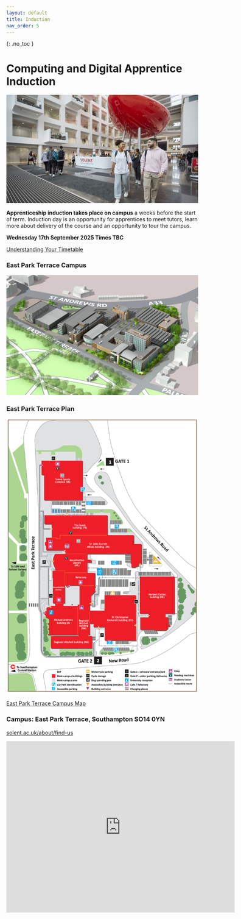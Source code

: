 ```yaml
---
layout: default
title: Induction
nav_order: 5
---
```


{: .no_toc } 

# Computing and Digital Apprentice Induction

![Solent Spark Building](./images/spark-gallery-1.xe359e3c0.jpg)

**Apprenticeship induction takes place on campus** a weeks before the start of term. Induction day is an opportunity for apprentices to meet tutors, learn more about delivery of the course and an opportunity to tour the campus.

**Wednesday 17th September 2025 Times TBC**

<!--
<div style="position: relative; width: 100%; height: 0; padding-bottom: 56.25%">
	<iframe src="https://solent.cloud.panopto.eu/Panopto/Pages/Embed.aspx?id=602e0202-f37c-41f3-b024-b35800869f0d&autoplay=false&offerviewer=true&showtitle=true&showbrand=true&captions=true&interactivity=all" style="border: 1px solid #464646; position: absolute; top: 0; left: 0; width: 100%; height: 100%; box-sizing: border-box;" allowfullscreen allow="autoplay" aria-label="Panopto Embedded Video Player" aria-description="DTS SE Induction - Sept 2025"></iframe>
</div>

[Induction Slides 2025](./info/BDATS_INDUCTION_2025-26_v2.pptx)

-->



[Understanding Your Timetable](./info/Understanding%20Your%20Timetable%20-%202025.pdf)

### East Park Terrace Campus

![Plan 3D](./images/east_park_3D.jpg)

### East Park Terrace Plan

![EPT PLanMap](./images/EPT_PLAN.png)

[East Park Terrace Campus Map](./info/east-park-terrace-campus-map.pdf)


### Campus: East Park Terrace, Southampton SO14 0YN

[solent.ac.uk/about/find-us](https://www.solent.ac.uk/about/find-us)

<iframe src="https://www.google.com/maps/embed?pb=!1m18!1m12!1m3!1d2515.8322225061675!2d-1.402574148061115!3d50.908320479440754!2m3!1f0!2f0!3f0!3m2!1i1024!2i768!4f13.1!3m3!1m2!1s0x487476b1943c33e9%3A0x7b3d2a7c433db059!2sSolent%20University!5e0!3m2!1sen!2suk!4v1658263361358!5m2!1sen!2suk" width="600" height="450" style="border:0;" allowfullscreen="" loading="lazy" referrerpolicy="no-referrer-when-downgrade"></iframe>




<!--

## Agenda

9.00 Registration with Admissions

10.00 – 10.30 Apprenticeship team

* What is an Apprenticeship?
* Why are you special?
* Off the job trackers
* Progress reviews
* End Point Assessment

10.30 - 10.45 Library Services

11.00 - 11.15 Access Solent

11.15 – 11.30 Solent Futures

11.30 – 11.45 Therapy and Mental Health

11.45 – 12.00 Safeguarding

12.00 - 13.00 Bystander Training with Yellow door

**BREAK**

**Computing Course Team Induction**

14.00 - 16:00 Course Lead Induction JM412 Usability Lab

Directions JM412:

1. Take lift outside the Deli and Student Union Office to 4th Floor Sir John Everett Millais building (JM) Building.
1. Turn left out of the lift.
1. Follow the corridor.
1. JM412 will be on the right.

### Campus: East Park Terrace, Southampton SO14 0YN

[solent.ac.uk/about/find-us](https://www.solent.ac.uk/about/find-us)

<iframe src="https://www.google.com/maps/embed?pb=!1m18!1m12!1m3!1d2515.8322225061675!2d-1.402574148061115!3d50.908320479440754!2m3!1f0!2f0!3f0!3m2!1i1024!2i768!4f13.1!3m3!1m2!1s0x487476b1943c33e9%3A0x7b3d2a7c433db059!2sSolent%20University!5e0!3m2!1sen!2suk!4v1658263361358!5m2!1sen!2suk" width="600" height="450" style="border:0;" allowfullscreen="" loading="lazy" referrerpolicy="no-referrer-when-downgrade"></iframe>


[Campus Map](https://github.com/martinsolent/solent_store/raw/main/docs/east-park-terrace-campus-map.pdf){: .btn .btn-purple }





[Download Induction Slides 2023-24](info/BDATS_INDUCTION_2023-24.pptx){: .btn .btn-purple }

1. Arrival in TS412 - 10:00-10.20
2. Introduction - 10:20-10:30 
3. Course Presentation - 10:30-11:30
4. Q&A - 11:30-11:50
5. Registration in Spark - 12:00-12:30
6. Break - 12:30-13:30
7. Campus Tour - 13:40-14:40



![](images/L4_spark_TS412.png)


### Campus: East Park Terrace, Southampton SO14 0YN

[solent.ac.uk/about/find-us](https://www.solent.ac.uk/about/find-us)

<iframe src="https://www.google.com/maps/embed?pb=!1m18!1m12!1m3!1d2515.8322225061675!2d-1.402574148061115!3d50.908320479440754!2m3!1f0!2f0!3f0!3m2!1i1024!2i768!4f13.1!3m3!1m2!1s0x487476b1943c33e9%3A0x7b3d2a7c433db059!2sSolent%20University!5e0!3m2!1sen!2suk!4v1658263361358!5m2!1sen!2suk" width="600" height="450" style="border:0;" allowfullscreen="" loading="lazy" referrerpolicy="no-referrer-when-downgrade"></iframe>



[Spark Building Plan](https://github.com/martinsolent/solent_store/raw/main/the-spark-room-guide-and-map.pdf){: .btn .btn-purple }

### Induction Presentation

<iframe src="https://solent.cloud.panopto.eu/Panopto/Pages/Embed.aspx?id=b0b14943-b23a-4114-8a28-ada801008324&autoplay=false&offerviewer=true&showtitle=true&showbrand=true&captions=true&interactivity=all" height="405" width="720" style="border: 1px solid #464646;" allowfullscreen allow="autoplay"></iframe>


-->